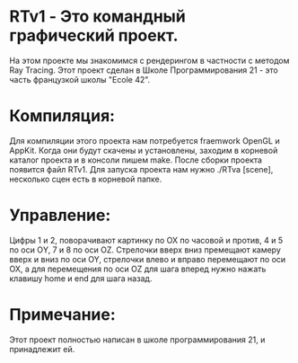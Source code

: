 # RTv1 - Это командный графический проект.
На этом проекте мы знакомимся с рендерингом в частности с методом Ray Tracing.
Этот проект сделан в Школе Программирования 21 - это часть французкой школы "Ecole 42".

# Компиляция:
Для компиляции этого проекта нам потребуется fraemwork OpenGL и AppKit. Когда они будут скачены и установлены, заходим в корневой каталог проекта и в консоли пишем make.
После сборки проекта появится файл RTv1. Для запуска проекта нам нужно ./RTva [scene], несколько сцен есть в корневой папке.

# Управление:
Цифры 1 и 2, поворачивают картинку по OX по часовой и против, 4 и 5 по оси ОY, 7 и 8 по оси OZ.
Стрелочки вверх вниз премещают камеру вверх и вниз по оси OY, стрелочки влево и вправо перемещают по оси OX, а для перемещения по оси OZ для шага вперед нужно нажать клавишу home и end для шага назад.

# Примечание:
Этот проект полностью написан в школе программирования 21, и принадлежит ей.
